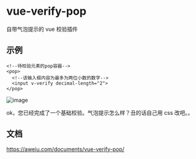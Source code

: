 # vue-verify-pop

自带气泡提示的 vue 校验插件

## 示例

```
<!--待校验元素的pop容器-->
<pop>
  <!--该输入框内容为最多为两位小数的数字-->
  <input v-verify decimal-length="2">
</pop>
```

![image](https://github.com/aweiu/vue-verify-pop/raw/master/example.png)

ok，您已经完成了一个基础校验。气泡提示怎么样？丑的话自己用 css 改吧。。

## 文档

https://aweiu.com/documents/vue-verify-pop/
